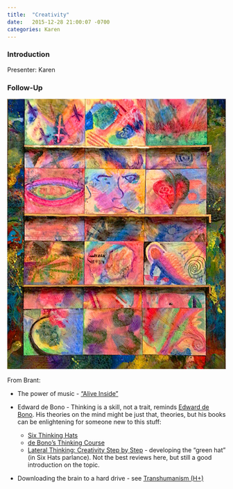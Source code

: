 ```yaml
---
title:  "Creativity"
date:   2015-12-28 21:00:07 -0700
categories: Karen
---
```


### Introduction

Presenter: Karen

### Follow-Up

![Collage](assets/Creativity_Collage.jpg)

From Brant:

* The power of music - [“Alive Inside”](http://www.aliveinside.us)
 
* Edward de Bono - Thinking is a skill, not a trait, reminds [Edward de Bono](https://en.wikipedia.org/wiki/Edward_de_Bono).
            His theories on the mind might be just that, theories, but his books can be enlightening for someone new to this stuff:
	* [Six Thinking Hats](http://www.amazon.com/Six-Thinking-Hats-Edward-Bono/dp/0316178314)
	* [de Bono’s Thinking Course](http://www.amazon.com/Bonos-Thinking-Course-Revised-Edition/dp/0816031789)
	* [Lateral Thinking: Creativity Step by Step](http://www.amazon.com/Bonos-Thinking-Course-Revised-Edition/dp/0816031789) - developing the “green hat” (in Six Hats parlance). Not the best reviews here, but still a good introduction on the topic.
 
* Downloading the brain to a hard drive - see [Transhumanism (H+)](https://en.wikipedia.org/wiki/Transhumanism)